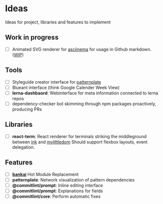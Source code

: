 # Ideas

Ideas for project, libraries and features to implement

## Work in progress

* [ ] Animated SVG renderer for [asciinema](https://github.com/asciinema/asciinema-player) for usage in Github markdown. ([WIP](https://github.com/marionebl/asciicast-to-svg/tree/feat/terminal-sequences))

## Tools

* [ ] Styleguide creator interface for [patternplate](https://github.com/sinnerschrader/patternplate)
* [ ] Blueant interface (think Google Calender Week View)
* [ ] **lerna-dashbaord**: Webinterface for meta information connected to lerna repos
* [ ] dependency-checker bot skimming through npm packages proactively, producing PRs

## Libraries

* [ ] **react-term**: React renderer for terminals striking the middleground between [ink](https://github.com/vadimdemedes/ink) and [mylittledom](https://github.com/manaflair/mylittledom) Should support flexbox layouts, event delegation.

## Features

* [ ] [**bankai**](https://github.com/yoshuawuyts/bankai/issues/31) Hot Module Replacement
* [ ] **patternplate**: Network visualization of pattern dependencies
* [ ] **@commitlint/prompt**: Inline editing interface
* [ ] **@commitlint/prompt**: Explanations for fields
* [ ] **@commitlint/core**: Perform automatic fixes
